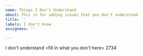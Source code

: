 ```yaml
---
name: Things I Don't Understand
about: This is for adding issues that you don't understand
title: ''
labels: I don't know
assignees: ''

---
```


I don't understand <fill in what you don't here>
2734